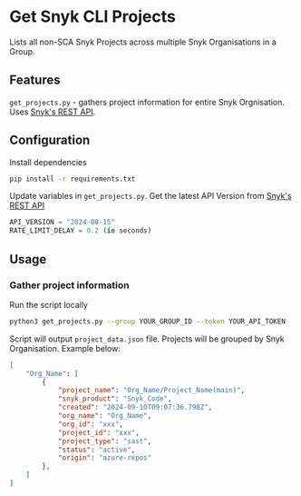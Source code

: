 # Get Snyk CLI Projects 

Lists all non-SCA Snyk Projects across multiple Snyk Organisations in a Group.

## Features

`get_projects.py` - gathers project information for entire Snyk Orgnisation. Uses [Snyk's REST API](https://apidocs.snyk.io/).

## Configuration

Install dependencies
```sh
pip install -r requirements.txt
```

Update variables in `get_projects.py`. Get the latest API Version from [Snyk's REST API](https://apidocs.snyk.io/)
```py
API_VERSION = "2024-08-15"
RATE_LIMIT_DELAY = 0.2 (in seconds)
```

## Usage

### Gather project information 

Run the script locally

```sh
python3 get_projects.py --group YOUR_GROUP_ID --token YOUR_API_TOKEN
```

Script will output `project_data.json` file. Projects will be grouped by Snyk Organisation. Example below:

```json
[
    "Org_Name": [
        {
            "project_name": "Org_Name/Project_Name(main)",
            "snyk_product": "Snyk_Code",
            "created": "2024-09-10T09:07:36.798Z",
            "org_name": "Org_Name",
            "org_id": "xxx",
            "project_id": "xxx",
            "project_type": "sast",
            "status": "active",
            "origin": "azure-repos"
        },
    ]
]

